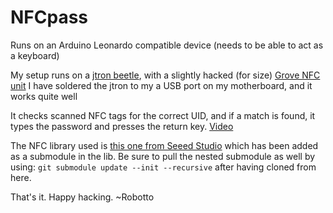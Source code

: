 # NFCpass
Runs on an Arduino Leonardo compatible device (needs to be able to act as a keyboard)

My setup runs on a [jtron beetle](http://www.dfrobot.com/wiki/index.php/Beetle_SKU:DFR0282), with a slightly hacked (for size) [Grove NFC unit](http://www.seeedstudio.com/depot/Grove-NFC-p-1804.html) I have soldered the jtron to my a USB port on my motherboard, and it works quite well

It checks scanned NFC tags for the correct UID, and if a match is found, it types the password and presses the return key. [Video](https://www.youtube.com/watch?v=o-T9tJWFwTk)

The NFC library used is [this one from Seeed Studio](https://github.com/Seeed-Studio/PN532/) which has been added as a submodule in the lib. Be sure to pull the nested submodule as well by using: ```git submodule update --init --recursive```
after having cloned from here.

That's it. Happy hacking.
~Robotto
